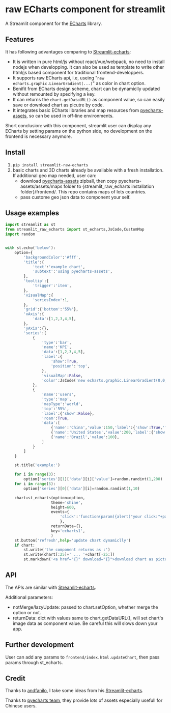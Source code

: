 # raw ECharts component for streamlit

A Streamlit component for the [ECharts](https://echarts.apache.org/en/index.html) library.

## Features

It has following advantages comparing to [Streamlit-echarts](https://github.com/andfanilo/streamlit-echarts):
- It is written in pure html/js without react/vue/webpack, no need to install nodejs when developping. It can also be used as template to write other html/js based component for traditional frontend-developpers.
- It supports raw ECharts api, i.e, useing "`new echarts.graphic.LinearGradient(...)`" as color in chart option.
- Benifit from ECharts design scheme, chart can be dynamiclly updated without remounted by specifying a key.
- It can returns the `chart.getDataURL()` as component value, so can easily save or download chart as picutre by code.
- It integrates basic ECharts libraries and map resources from [pyecharts-assets](https://github.com/pyecharts/pyecharts-assets), so can be used in off-line environments.

Short conclusion: with this component, streamlit user can display any ECharts by setting params on the python side, no development on the frontend is necessary anymore.

## Install

1. `pip install streamlit-raw-echarts`
2. basic charts and 3D charts already be available with a fresh installation. If additional geo map needed, user can:
    - download [pyecharts-assets](https://github.com/pyecharts/pyecharts-assets) zipball, then copy pyecharts-assets/assets/maps folder to {streamlit_raw_echarts installation folder}/frontend/. This repo contains maps of lots countries.
    - pass custome geo json data to component your self.

## Usage examples
```python
import streamlit as st
from streamlit_raw_echarts import st_echarts,JsCode,CustomMap
import random


with st.echo('below'):
    option={
        'backgroundColor':'#fff',
        'title':{
            'text':'example chart',
            'subtext':'using pyecharts-assets',
        },
        'tooltip':{
            'trigger':'item',
        },
        'visualMap':{
            'seriesIndex':1,
        },
        'grid':{'bottom':'55%'},
        'xAxis':{
            'data':[1,2,3,4,5],
        },
        'yAxis':{},
        'series':[
            {
                'type':'bar',
                'name':'KPI',
                'data':[1,2,3,4,5],
                'label':{
                    'show':True,
                    'position':'top',
                },
                'visualMap':False,
                'color':JsCode('new echarts.graphic.LinearGradient(0,0,0,1,[{"offset":0,"color":"red"},{"offset":1,"color":"yellow"}])')             
            },
            {
                'name':'users',
                'type':'map',
                'mapType':'world',
                'top':'55%',
                'label':{'show':False},
                'roam':True,
                'data':[
                    {'name':'China','value':150,'label':{'show':True,'formatter':JsCode('function(p){return p.data.name+":"+p.value;}')}},
                    {'name':'United States','value':200,'label':{'show':True,'formatter':JsCode('function(p){return p.data.name+":"+p.value;}')}},
                    {'name':'Brazil','value':100},
                ]
            }
        ]
    }

    st.title('example:')

    for i in range(3):
        option['series'][1]['data'][i]['value']=random.randint(1,200)
    for i in range(5):
        option['series'][0]['data'][i]=random.randint(1,10)

    chart=st_echarts(option=option,
                    theme='shine',
                    height=600,
                    events={
                        'click':'function(param){alert("your click:"+param.data.name);}'
                        },
                    returnData={},
                    key='echarts1',
                    )
    st.button('refresh',help='update chart dynamiclly')
    if chart:
        st.write('the component returns as :')
        st.write(chart[:25]+' ... '+chart[-25:])
        st.markdown('<a href="{}" download="{}">download chart as picture</a>'.format(chart,'echarts1.png'),unsafe_allow_html=True)
```

## API
The APIs are similar with [Streamlit-echarts](https://github.com/andfanilo/streamlit-echarts).

Additional parameters:
- notMerge/lazyUpdate: passed to chart.setOption, whether merge the option or not.
- returnData: dict with values same to chart.getDataURL(), will set chart's image data as component value. Be careful this will slows down your app.

## Further development
User can add any params to `frontend/index.html.updateChart`, then pass params through st_echarts.

## Credit
Thanks to [andfanilo](https://github.com/andfanilo), I take some ideas from his [Streamlit-echarts](https://github.com/andfanilo/streamlit-echarts).

Thanks to [pyecharts team](https://github.com/pyecharts), they provide lots of assets especially usefull for Chinese users.